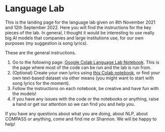 # Language Lab
This is the landing page for the language lab given on 8th November 2021 and 12th September 2022. Here you will find the instructions for the key pieces of the lab. In general, I thought it would be interesting to use really big AI models that companies and large institutions use, for our own purposes (my suggestion is song lyrics).

These are the general instructions.

1. Go to the following page: [Google Colab Language Lab Notebook](https://colab.research.google.com/drive/1B_R92OzhmSUG1rGWNnGUApWPKBuwiIg1?usp=sharing). 
This is the page where most of the code can be run and the lab is run from.
2. (Optional) Create your own lyrics using [this Colab notebook](https://colab.research.google.com/drive/1G9kkiwLSTFKQKBhZm5Mgze68y6N35uyx?usp=sharing), or find your own text-based dataset via other means (you might want to start with song lyrics for the moment).
3. Follow the instructions on each notebook, be creative and have fun with the models!
4. If you have any issues with the code or the notebooks or anything, raise a hand or get our attention so we can find you and help you.

If you have any questions about what you are doing, about NLP, about COMPASS or anything, come and find me or Shannon. We will be happy to help!
